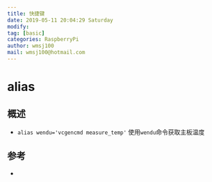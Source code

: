 ```yaml
---
title: 快捷键
date: 2019-05-11 20:04:29 Saturday
modify:
tag: [basic]
categories: RaspberryPi
author: wmsj100
mail: wmsj100@hotmail.com
---
```


# alias

## 概述
- `alias wendu='vcgencmd measure_temp'` 使用`wendu`命令获取主板温度

## 参考
- []()

